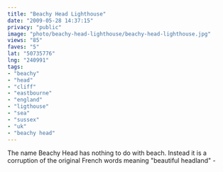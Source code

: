```yaml
---
title: "Beachy Head Lighthouse"
date: "2009-05-28 14:37:15"
privacy: "public"
image: "photo/beachy-head-lighthouse/beachy-head-lighthouse.jpg"
views: "85"
faves: "5"
lat: "50735776"
lng: "240991"
tags:
- "beachy"
- "head"
- "cliff"
- "eastbourne"
- "england"
- "ligthouse"
- "sea"
- "sussex"
- "uk"
- "beachy head"
---
```

The name Beachy Head has nothing to do with beach. Instead it is a corruption of the original French words meaning &quot;beautiful headland&quot; - <a href="/photos/2009/05/28/beachy-head-lighthouse"></a>
